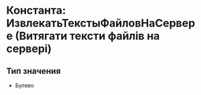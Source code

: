 ﻿# Константа: ИзвлекатьТекстыФайловНаСервере (Витягати тексти файлів на сервері)

## Тип значения

- Булево

